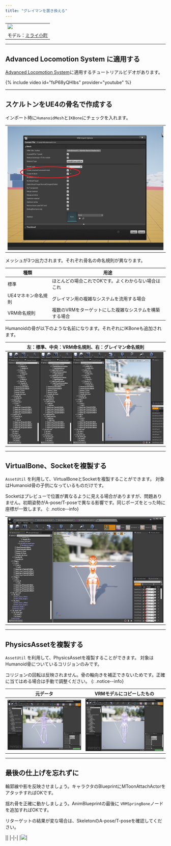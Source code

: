```yaml
---
title: "グレイマンを置き換える"
---
```


||
|-|
|[![](./assets/images/03a_top.png)](../assets/images/03a_top.png)|
|モデル：[ミライ小町](https://www.bandainamcostudios.com/works/miraikomachi/dlcguideline.html)|

----

## Advanced Locomotion System に適用する

[Advanced Locomotion System](https://www.unrealengine.com/marketplace/en-US/product/advanced-locomotion-system-v1)に適用するチュートリアルビデオがあります。

{% include video id="fsP68yQHIbs" provider="youtube" %}

----
## スケルトンをUE4の骨名で作成する

インポート時に`HumanoidMesh`と`IKBone`にチェックを入れます。

||
|-|
|[![](./assets/images/03a_import.png)](../assets/images/03a_import.png)|

メッシュが3つ出力されます。それぞれ骨名の命名規則が異なります。

|種類|用途|
|-|-|
|標準|ほとんどの場合これでOKです。よくわからない場合はこれ|
|UE4マネキン命名規則|グレイマン用の複雑なシステムを流用する場合|
|VRM命名規則|複数のVRMをターゲットにした複雑なシステムを構築する場合|

Humanoidの骨が以下のような名前になります。それぞれにIKBoneも追加されます。

|左：標準、中央：VRM命名規則、右：グレイマン命名規則|
|-|
|[![](./assets/images/03a_bone.png)](../assets/images/03a_bone.png)|

----
## VirtualBone、Socketを複製する

`AssetUtil` を利用して、VirtualBoneとSocketを複製することができます。
対象はHumanoid骨の子供になっているものだけです。

Socketはプレビューで位置が異なるように見える場合がありますが、問題ありません。初期姿勢がA-pose/T-poseで異なる影響です。同じポーズをとった時に座標が一致します。
{: .notice--info}


||
|-|
|[![](./assets/images/03a_bone2.png)](../assets/images/03a_bone2.png)|

----
## PhysicsAssetを複製する

`AssetUtil` を利用して、PhysicsAssetを複製することができます。
対象はHumanoid骨についているコリジョンのみです。

コリジョンの回転は反映されません。骨の軸向きを補正できないためです。正確に当てはめる場合は手動で調整ください。
{: .notice--info}

|元データ|VRMモデルにコピーしたもの|
|-|-|
|[![](./assets/images/03a_bone3.png)](../assets/images/03a_bone3.png)|[![](./assets/images/03a_bone4.png)](../assets/images/03a_bone4.png)|


----
## 最後の仕上げを忘れずに

輪郭線や影を反映させましょう。キャラクタのBlueprintにMToonAttachActorをアタッチすればOKです。

揺れ骨を正確に動かしましょう。AnimBlueprintの最後に `VRMSpringBone`ノードを追加すればOKです。

リターゲットの結果が変な場合は、SkeletonのA-pose/T-poseを確認してください。


||
|-|-|
|[![](./assets/images/03a_sword.png)](../assets/images/03a_sword.png)|

